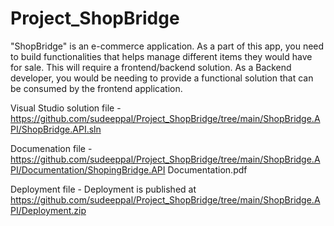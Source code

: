 # Project_ShopBridge

"ShopBridge" is an e-commerce application. As a part of this app, you need to build functionalities
that helps manage different items they would have for sale. This will require a frontend/backend 
solution. As a Backend developer, you would be needing to provide a functional solution that can be 
consumed by the frontend application.


Visual Studio solution file - https://github.com/sudeeppal/Project_ShopBridge/tree/main/ShopBridge.API/ShopBridge.API.sln

Documenation file - https://github.com/sudeeppal/Project_ShopBridge/tree/main/ShopBridge.API/Documentation/ShopingBridge.API Documentation.pdf

Deployment file - Deployment is published at https://github.com/sudeeppal/Project_ShopBridge/tree/main/ShopBridge.API/Deployment.zip 
